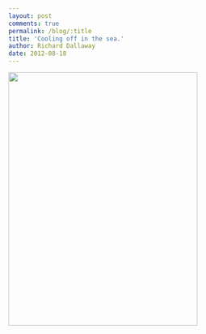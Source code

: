 ```yaml
---
layout: post
comments: true
permalink: /blog/:title
title: 'Cooling off in the sea.'
author: Richard Dallaway
date: 2012-08-18
---
```


<div>
<a href="//static.skitters.dallaway.com/Cphoto.JPG">
<img width="374" src="//static.skitters.dallaway.com/Cphoto.JPG.500.JPG" height="500">
</a>
</div>



  


    
